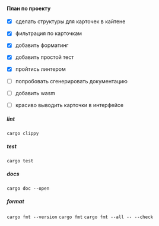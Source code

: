 
#### План по проекту

- [x] сделать структуры для карточек в кайтене
- [x] фильтрация по карточкам
- [x] добавить форматинг
- [x] добавить простой тест
- [x] пройтись линтером
- [ ] попробовать сгенерировать документацию
- [ ] добавить wasm 
- [ ] красиво выводить карточки в интерфейсе


##### lint
`cargo clippy`

##### test
`cargo test`

##### docs
`cargo doc --open`

##### format
`cargo fmt --version`
`cargo fmt`
`cargo fmt --all -- --check`
